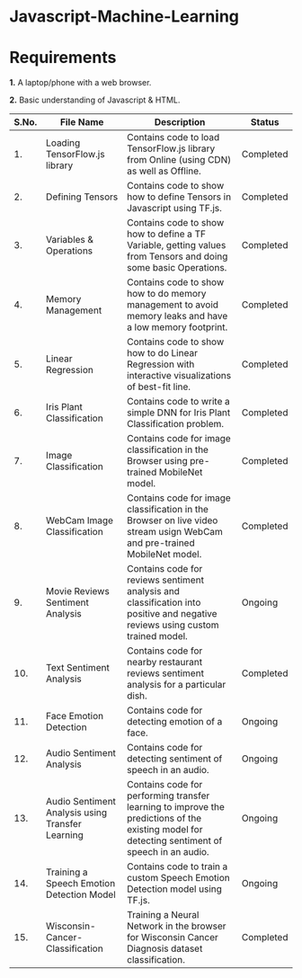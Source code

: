 # Javascript-Machine-Learning

# Requirements

**1.** A laptop/phone with a web browser.

**2.** Basic understanding of Javascript & HTML.

| S.No. |     File Name   |                       Description                         |   Status    |
| ----- | --------------- | --------------------------------------------------------- | ----------- |
|  1.   | Loading TensorFlow.js library| Contains code to load TensorFlow.js library from Online (using CDN) as well as Offline. | Completed |
|  2.   | Defining Tensors | Contains code to show how to define Tensors in Javascript using TF.js. | Completed | 
|  3.   | Variables & Operations | Contains code to show how to define a TF Variable, getting values from Tensors and doing some basic Operations. | Completed |
|  4.   | Memory Management | Contains code to show how to do memory management to avoid memory leaks and have a low memory footprint. | Completed |
|  5.   | Linear Regression | Contains code to show how to do Linear Regression with interactive visualizations of best-fit line. | Completed |
|  6.   | Iris Plant Classification | Contains code to write a simple DNN for Iris Plant Classification problem. | Completed |
|  7.   | Image Classification | Contains code for image classification in the Browser using pre-trained MobileNet model. | Completed |
|  8.   | WebCam Image Classification | Contains code for image classification in the Browser on live video stream usign WebCam and pre-trained MobileNet model.  | Completed |
|  9.   | Movie Reviews Sentiment Analysis | Contains code for reviews sentiment analysis and classification into positive and negative reviews using custom trained model. | Ongoing |
|  10.  | Text Sentiment Analysis | Contains code for nearby restaurant reviews sentiment analysis for a particular dish. | Completed |
|  11.  | Face Emotion Detection | Contains code for detecting emotion of a face. | Ongoing |
|  12.  | Audio Sentiment Analysis | Contains code for detecting sentiment of speech in an audio. | Ongoing |
|  13.  | Audio Sentiment Analysis using Transfer Learning | Contains code for performing transfer learning to improve the predictions of the existing model for detecting sentiment of speech in an audio. | Ongoing |
|  14.  | Training a Speech Emotion Detection Model | Contains code to train a custom Speech Emotion Detection model using TF.js. | Ongoing |
|  15. | Wisconsin-Cancer-Classification | Training a Neural Network in the browser for Wisconsin Cancer Diagnosis dataset classification. | Completed |
